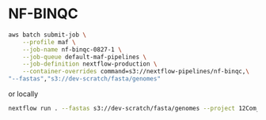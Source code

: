 NF-BINQC
====================

```bash
aws batch submit-job \
    --profile maf \
    --job-name nf-binqc-0827-1 \
    --job-queue default-maf-pipelines \
    --job-definition nextflow-production \
    --container-overrides command=s3://nextflow-pipelines/nf-binqc,\
"--fastas","s3://dev-scratch/fasta/genomes"
```

or locally

```bash
nextflow run . --fastas s3://dev-scratch/fasta/genomes --project 12Com_20210528
```
